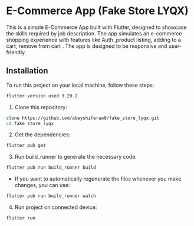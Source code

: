 # E-Commerce App (Fake Store LYQX)

This is a simple E-Commerce App built with Flutter, designed to showcase the skills required by job description. The app simulates an e-commerce shopping experience with features like Auth ,product listing, adding to a cart, remove from cart . The app is designed to be responsive and user-friendly.

## Installation

To run this project on your local machine, follow these steps:

```bash
flutter version used 3.29.2
```

1. Clone this repository:
```bash
clone https://github.com/abeyshiferaw0/fake_store_lyqx.git
cd fake_store_lyqx
```
2. Get the dependencies:
```bash
flutter pub get
```
3. Run build_runner to generate the necessary code:
```bash
flutter pub run build_runner build
```
- If you want to automatically regenerate the files whenever you make changes, you can use:
```bash
flutter pub run build_runner watch
```

4. Run project on connected device:
```bash
flutter run
```
